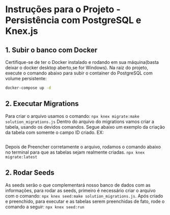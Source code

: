 # Instruções para o Projeto - Persistência com PostgreSQL e Knex.js

## 1. Subir o banco com Docker
Certifique-se de ter o Docker instalado e rodando em sua máquina(basta deixar o docker desktop aberto,se for Windows). Na raiz do projeto, execute o comando abaixo para subir o container do PostgreSQL com volume persistente:
```bash
docker-compose up -d
```
## 2. Executar Migrations
Para criar o arquivo usamos o comando:
```npx knex migrate:make solution_migrations.js```
Dentro do arquivo do migrations vamos criar a tabela, usando os devidos comandos.
Segue abaixo um exemplo da criação da tabela com somente o campo ID criado.
EX: 
```return knex.schema.createTable('casos', (table) => {table.increments('id').primary();});
```
Depois de Preencher corretamente o arquivo, rodamos o comando abaixo no terminal para que as tabelas sejam realmente criadas.
```npx knex migrate:latest```

## 2. Rodar Seeds
As seeds serão o que complementará nosso banco de dados com as informações, para rodar as seeds, primeiro é necessário criar o arquivo
com o comando: ```npx knex seed:make solution_migrations.js```.
Após criado e preenchido, para executar e as tabelas serem preenchidas de fato, rode o comando a seguir:
```npx knex seed:run```
 

